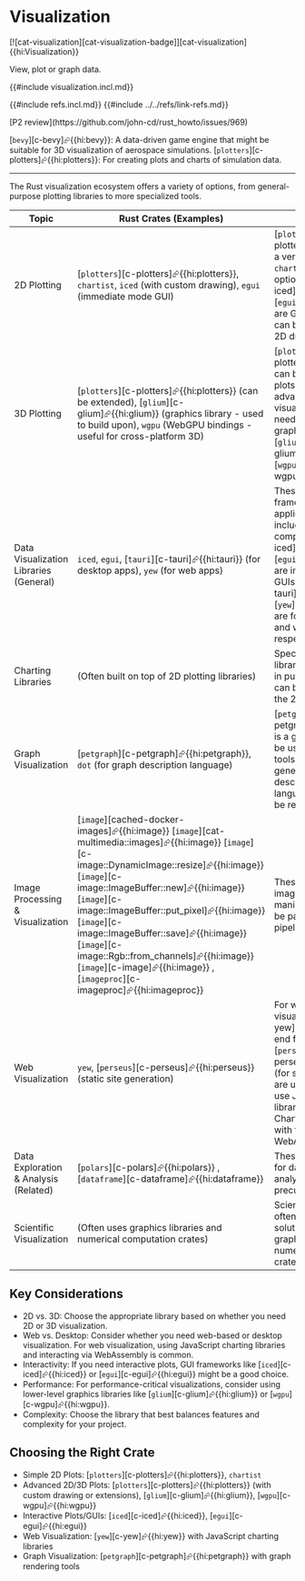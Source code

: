 # Visualization

[![cat-visualization][cat-visualization-badge]][cat-visualization]{{hi:Visualization}}

View, plot or graph data.

{{#include visualization.incl.md}}

{{#include refs.incl.md}}
{{#include ../../refs/link-refs.md}}

<div class="hidden">
[P2 review](https://github.com/john-cd/rust_howto/issues/969)

[`bevy`][c-bevy]⮳{{hi:bevy}}: A data-driven game engine that might be suitable for 3D visualization of aerospace simulations.
[`plotters`][c-plotters]⮳{{hi:plotters}}: For creating plots and charts of simulation data.

---

The Rust visualization ecosystem offers a variety of options, from general-purpose plotting libraries to more specialized tools.

| Topic | Rust Crates (Examples) | Notes |
|---|---|---|
| 2D Plotting | [`plotters`][c-plotters]⮳{{hi:plotters}}, `chartist`, `iced` (with custom drawing), `egui` (immediate mode GUI) | [`plotters`][c-plotters]⮳{{hi:plotters}} is a versatile plotting library. `chartist` is a simpler option. [`iced`][c-iced]⮳{{hi:iced}} and [`egui`][c-egui]⮳{{hi:egui}} are GUI frameworks that can be used for custom 2D drawing. |
| 3D Plotting | [`plotters`][c-plotters]⮳{{hi:plotters}} (can be extended), [`glium`][c-glium]⮳{{hi:glium}} (graphics library - used to build upon), `wgpu` (WebGPU bindings - useful for cross-platform 3D) | [`plotters`][c-plotters]⮳{{hi:plotters}} can be used for basic 3D plots, but for more advanced 3D visualization, you'll likely need to work with a graphics library like [`glium`][c-glium]⮳{{hi:glium}} or [`wgpu`][c-wgpu]⮳{{hi:wgpu}}. |
| Data Visualization Libraries (General) | `iced`, `egui`, [`tauri`][c-tauri]⮳{{hi:tauri}} (for desktop apps), `yew` (for web apps) | These crates provide frameworks for building applications that often include data visualization components. [`iced`][c-iced]⮳{{hi:iced}} and [`egui`][c-egui]⮳{{hi:egui}} are immediate mode GUIs. [`tauri`][c-tauri]⮳{{hi:tauri}}  and [`yew`][c-yew]⮳{{hi:yew}} are for building desktop and web applications, respectively. |
| Charting Libraries | (Often built on top of 2D plotting libraries) | Specialized charting libraries are less common in pure Rust, but many can be constructed using the 2D plotting libraries. |
| Graph Visualization | [`petgraph`][c-petgraph]⮳{{hi:petgraph}}, `dot` (for graph description language) | [`petgraph`][c-petgraph]⮳{{hi:petgraph}}  is a graph library that can be used with visualization tools. `dot` can be used to generate graph descriptions in the DOT language, which can then be rendered by Graphviz. |
| Image Processing & Visualization | [`image`][cached-docker-images]⮳{{hi:image}} [`image`][cat-multimedia::images]⮳{{hi:image}} [`image`][c-image::DynamicImage::resize]⮳{{hi:image}} [`image`][c-image::ImageBuffer::new]⮳{{hi:image}} [`image`][c-image::ImageBuffer::put_pixel]⮳{{hi:image}} [`image`][c-image::ImageBuffer::save]⮳{{hi:image}} [`image`][c-image::Rgb::from_channels]⮳{{hi:image}} [`image`][c-image]⮳{{hi:image}} , [`imageproc`][c-imageproc]⮳{{hi:imageproc}} | These crates are used for image processing and manipulation, which can be part of a visualization pipeline. |
| Web Visualization | `yew`, [`perseus`][c-perseus]⮳{{hi:perseus}} (static site generation) | For web-based visualizations, [`yew`][c-yew]⮳{{hi:yew}} (a front-end framework) and [`perseus`][c-perseus]⮳{{hi:perseus}} (for static site generation) are useful. Often, you'll use JavaScript charting libraries (like D3.js, Chart.js, etc.) and interact with them from Rust via WebAssembly. |
| Data Exploration & Analysis (Related) | [`polars`][c-polars]⮳{{hi:polars}} , [`dataframe`][c-dataframe]⮳{{hi:dataframe}} | These crates are useful for data manipulation and analysis, often a precursor to visualization. |
| Scientific Visualization | (Often uses graphics libraries and numerical computation crates) | Scientific visualization often involves custom solutions built using graphics libraries and numerical computation crates. |

## Key Considerations

- 2D vs. 3D: Choose the appropriate library based on whether you need 2D or 3D visualization.
- Web vs. Desktop: Consider whether you need web-based or desktop visualization. For web visualization, using JavaScript charting libraries and interacting via WebAssembly is common.
- Interactivity: If you need interactive plots, GUI frameworks like [`iced`][c-iced]⮳{{hi:iced}} or [`egui`][c-egui]⮳{{hi:egui}} might be a good choice.
- Performance: For performance-critical visualizations, consider using lower-level graphics libraries like [`glium`][c-glium]⮳{{hi:glium}} or [`wgpu`][c-wgpu]⮳{{hi:wgpu}}.
- Complexity: Choose the library that best balances features and complexity for your project.

## Choosing the Right Crate

- Simple 2D Plots: [`plotters`][c-plotters]⮳{{hi:plotters}}, `chartist`
- Advanced 2D/3D Plots: [`plotters`][c-plotters]⮳{{hi:plotters}} (with custom drawing or extensions), [`glium`][c-glium]⮳{{hi:glium}}, [`wgpu`][c-wgpu]⮳{{hi:wgpu}}
- Interactive Plots/GUIs: [`iced`][c-iced]⮳{{hi:iced}}, [`egui`][c-egui]⮳{{hi:egui}}
- Web Visualization: [`yew`][c-yew]⮳{{hi:yew}} with JavaScript charting libraries
- Graph Visualization: [`petgraph`][c-petgraph]⮳{{hi:petgraph}}  with graph rendering tools

</div>
